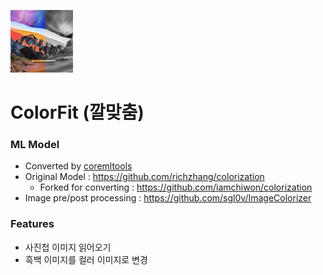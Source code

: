 ![Alt text](doc/appicon.png)

# ColorFit (깔맞춤)

### ML Model

- Converted by [coremltools](https://github.com/apple/coremltools)
- Original Model : https://github.com/richzhang/colorization
    - Forked for converting : https://github.com/iamchiwon/colorization
- Image pre/post processing : https://github.com/sgl0v/ImageColorizer

### Features

- 사진첩 이미지 읽어오기
- 흑백 이미지를 컬러 이미지로 변경
